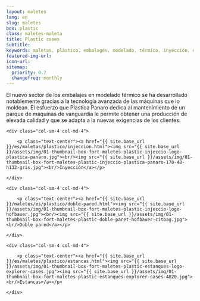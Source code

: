 ```yaml
---
layout: maletes
lang: en
slug: maletes
box: plastic
class: maletes-maleta
title: Plastic cases
subtitle:
keywords: maletas, plástico, embalages, modelado, térmico, inyección, doble pared, estancas
featured-img-url:
icon-url: 
sitemap:
  priority: 0.7
  changefreq: monthly
--- 
```


El nuevo sector de los embalajes en modelado térmico se ha desarrollado notablemente gracias a la tecnología avanzada de las máquinas que lo moldean. El esfuerzo que Plastica Panaro dedica al mantenimiento de un parque de máquinas de vanguardia le permite obtener una producción de elevada calidad y que se adapta a la nuevas exigencias de los clientes.

<div class="row">

	<div class="col-sm-4 col-md-4">

		<p class="text-center"><a href="{{ site.base_url }}/es/maletas/plastico/injeccion.html"><img src="{{ site.base_url }}/assets/img/01-thumbnail-box-fort-maletes-plastic-injeccio-logo-plastica-panaro.jpg"><br/><img src="{{ site.base_url }}/assets/img/01-thumbnail-box-fort-maletes-plastic-injeccio-plastica-panaro-170-48-h132-gris.jpg"><br/>Inyección</a></p>

	</div>

	<div class="col-sm-4 col-md-4">

		<p class="text-center"><a href="{{ site.base_url }}/maletes/es/plastico/doble-pared.html"><img src="{{ site.base_url }}/assets/img/01-thumbnail-box-fort-maletes-plastic-injeccio-logo-hofbauer.jpg"><br/><img src="{{ site.base_url }}/assets/img/01-thumbnail-box-fort-maletes-plastic-doble-paret-hofbauer-citbag.jpg"><br/>Doble pared</a></p>

	</div>

	<div class="col-sm-4 col-md-4">

		<p class="text-center"><a href="{{ site.base_url }}/es/maletes/plastico/estancas.html"><img src="{{ site.base_url }}/assets/img/01-thumbnail-box-fort-maletes-plastic-estanques-logo-explorer-cases.jpg"><img src="{{ site.base_url }}/assets/img/01-thumbnail-box-fort-maletes-plastic-estanques-explorer-cases-4820.jpg"><br/>Estancas</a></p>

	</div>

</div>